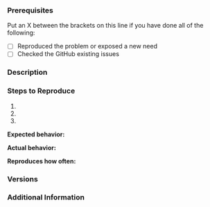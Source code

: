 <!--

Have you read mindee-api-php's Code of Conduct? By filing an Issue, you are expected to comply with it, including treating everyone with respect: [Code of Conduct](CODE_OF_CONDUCT.md)

Do you want to ask a question? Are you looking for enterprise support? Get in touch via [email](contact@mindee.com)

-->

### Prerequisites

Put an X between the brackets on this line if you have done all of the following:

* [ ] Reproduced the problem or exposed a new need
* [ ] Checked the GitHub existing issues

### Description

<!-- Description of the issue -->

### Steps to Reproduce

1. <!-- First Step -->
2. <!-- Second Step -->
3. <!-- and so on… -->

**Expected behavior:**

<!-- What you expect to happen -->

**Actual behavior:**

<!-- What actually happens -->

**Reproduces how often:**

<!-- What percentage of the time does it reproduce? -->

### Versions

<!-- You can get this information with `pip freeze | grep mindee`.
Also, please include the OS and which Php version you're running. -->

### Additional Information

<!-- Any additional information, configuration or data that might be necessary to reproduce the issue. -->
